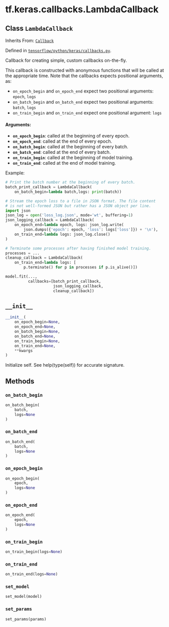 <div itemscope itemtype="http://developers.google.com/ReferenceObject">
<meta itemprop="name" content="tf.keras.callbacks.LambdaCallback" />
<meta itemprop="path" content="Stable" />
<meta itemprop="property" content="__init__"/>
<meta itemprop="property" content="on_batch_begin"/>
<meta itemprop="property" content="on_batch_end"/>
<meta itemprop="property" content="on_epoch_begin"/>
<meta itemprop="property" content="on_epoch_end"/>
<meta itemprop="property" content="on_train_begin"/>
<meta itemprop="property" content="on_train_end"/>
<meta itemprop="property" content="set_model"/>
<meta itemprop="property" content="set_params"/>
</div>

# tf.keras.callbacks.LambdaCallback

## Class `LambdaCallback`

Inherits From: [`Callback`](../../../tf/keras/callbacks/Callback.md)



Defined in [`tensorflow/python/keras/callbacks.py`](https://www.tensorflow.org/code/tensorflow/python/keras/callbacks.py).

Callback for creating simple, custom callbacks on-the-fly.

This callback is constructed with anonymous functions that will be called
at the appropriate time. Note that the callbacks expects positional
arguments, as:

 - `on_epoch_begin` and `on_epoch_end` expect two positional arguments:
    `epoch`, `logs`
 - `on_batch_begin` and `on_batch_end` expect two positional arguments:
    `batch`, `logs`
 - `on_train_begin` and `on_train_end` expect one positional argument:
    `logs`

#### Arguments:

* <b>`on_epoch_begin`</b>: called at the beginning of every epoch.
* <b>`on_epoch_end`</b>: called at the end of every epoch.
* <b>`on_batch_begin`</b>: called at the beginning of every batch.
* <b>`on_batch_end`</b>: called at the end of every batch.
* <b>`on_train_begin`</b>: called at the beginning of model training.
* <b>`on_train_end`</b>: called at the end of model training.

Example:

```python
# Print the batch number at the beginning of every batch.
batch_print_callback = LambdaCallback(
    on_batch_begin=lambda batch,logs: print(batch))

# Stream the epoch loss to a file in JSON format. The file content
# is not well-formed JSON but rather has a JSON object per line.
import json
json_log = open('loss_log.json', mode='wt', buffering=1)
json_logging_callback = LambdaCallback(
    on_epoch_end=lambda epoch, logs: json_log.write(
        json.dumps({'epoch': epoch, 'loss': logs['loss']}) + '\n'),
    on_train_end=lambda logs: json_log.close()
)

# Terminate some processes after having finished model training.
processes = ...
cleanup_callback = LambdaCallback(
    on_train_end=lambda logs: [
        p.terminate() for p in processes if p.is_alive()])

model.fit(...,
          callbacks=[batch_print_callback,
                     json_logging_callback,
                     cleanup_callback])
```

<h2 id="__init__"><code>__init__</code></h2>

``` python
__init__(
    on_epoch_begin=None,
    on_epoch_end=None,
    on_batch_begin=None,
    on_batch_end=None,
    on_train_begin=None,
    on_train_end=None,
    **kwargs
)
```

Initialize self.  See help(type(self)) for accurate signature.



## Methods

<h3 id="on_batch_begin"><code>on_batch_begin</code></h3>

``` python
on_batch_begin(
    batch,
    logs=None
)
```



<h3 id="on_batch_end"><code>on_batch_end</code></h3>

``` python
on_batch_end(
    batch,
    logs=None
)
```



<h3 id="on_epoch_begin"><code>on_epoch_begin</code></h3>

``` python
on_epoch_begin(
    epoch,
    logs=None
)
```



<h3 id="on_epoch_end"><code>on_epoch_end</code></h3>

``` python
on_epoch_end(
    epoch,
    logs=None
)
```



<h3 id="on_train_begin"><code>on_train_begin</code></h3>

``` python
on_train_begin(logs=None)
```



<h3 id="on_train_end"><code>on_train_end</code></h3>

``` python
on_train_end(logs=None)
```



<h3 id="set_model"><code>set_model</code></h3>

``` python
set_model(model)
```



<h3 id="set_params"><code>set_params</code></h3>

``` python
set_params(params)
```





